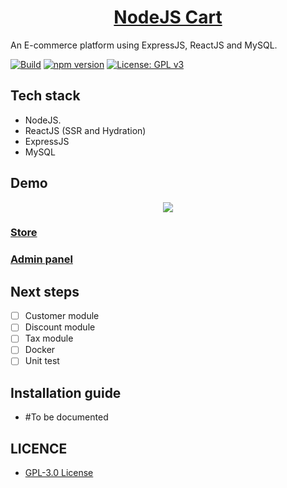 # <div align="center">[NodeJS Cart](https://github.com/nodeonline/nodejscart/)</div>
An E-commerce platform using ExpressJS, ReactJS and MySQL.

[![Build](https://github.com/nodeonline/nodejscart/actions/workflows/build.yml/badge.svg)](https://github.com/nodeonline/nodejscart/actions/workflows/build.yml)
[![npm version](https://badge.fury.io/js/%40nodejscart%2Fcore.svg)](https://badge.fury.io/js/%40nodejscart%2Fcore)
[![License: GPL v3](https://img.shields.io/badge/License-GPLv3-blue.svg)](https://www.gnu.org/licenses/gpl-3.0)

## Tech stack
- NodeJS.
- ReactJS (SSR and Hydration)
- ExpressJS
- MySQL

## Demo
<p align="center">
  <img src="https://nodejscart.com/img/nodejscart-demo.png">
</p>

### [Store](https://demo.nodejscart.com/)
### [Admin panel](https://demo.nodejscart.com/admin/)

## Next steps

- [ ] Customer module
- [ ] Discount module
- [ ] Tax module
- [ ] Docker
- [ ] Unit test

## Installation guide
- #To be documented

## LICENCE
- [GPL-3.0 License](https://github.com/nodeonline/nodejscart/blob/main/LICENSE)